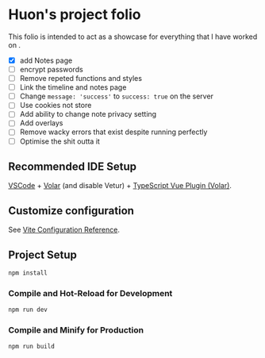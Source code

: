 # Huon's project folio

This folio is intended to act as a showcase for everything that I have worked on .

- [x] add Notes page
- [ ] encrypt passwords
- [ ] Remove repeted functions and styles
- [ ] Link the timeline and notes page
- [ ] Change `message: 'success'` to `success: true` on the server
- [ ] Use cookies not store
- [ ] Add ability to change note privacy setting
- [ ] Add overlays
- [ ] Remove wacky errors that exist despite running perfectly
- [ ] Optimise the shit outta it

## Recommended IDE Setup

[VSCode](https://code.visualstudio.com/) + [Volar](https://marketplace.visualstudio.com/items?itemName=Vue.volar) (and disable Vetur) + [TypeScript Vue Plugin (Volar)](https://marketplace.visualstudio.com/items?itemName=Vue.vscode-typescript-vue-plugin).

## Customize configuration

See [Vite Configuration Reference](https://vitejs.dev/config/).

## Project Setup

```sh
npm install
```

### Compile and Hot-Reload for Development

```sh
npm run dev
```

### Compile and Minify for Production

```sh
npm run build
```
